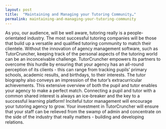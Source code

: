 ```yaml
---
layout: post
title:  "Maintaining and Managing your Tutoring Community…"
permalink: maintaining-and-managing-your-tutoring-community
---
```

As you, our audience, will be well aware, tutoring really is a people-
orientated industry. The most successful tutoring companies will be those that
build up a versatile and qualified tutoring community to match their
clientele. Without the innovation of agency management software, such as
TutorCruncher, keeping track of the personal aspects of the tutoring world can
be an inconceivable challenge. TutorCruncher empowers its partners to overcome
this hurdle by ensuring that your agency has an all-round perception of its
clients - this can range from tracking pupils’ primary schools, academic
results, and birthdays, to their interests. The tutor biography also conveys
an impression of the tutor’s extracurricular achievements. This extensive
overview of both the pupil and tutor enables your agency to make a perfect
match. Connecting a pupil and tutor with a common shared interest is always an
ice-breaker and the key to a successful learning platform! Inciteful tutor
management will encourage your tutoring agency to grow. Your investment in
TutorCruncher will ensure that your staff can be relieved from the swamp of
admin and concentrate on the side of the industry that really matters -
building and developing relations.
